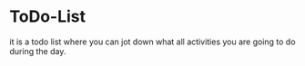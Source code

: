 # ToDo-List
it is a todo list where you can jot down what all activities you are going to do during the day.

